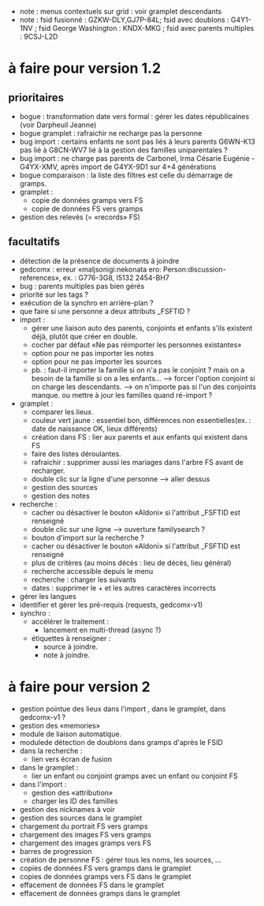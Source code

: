 
* note : menus contextuels sur grid : voir gramplet descendants
* note : fsid fusionné : GZKW-DLY,GJ7P-84L; fsid avec doublons : G4Y1-1NV
        ; fsid George Washington : KNDX-MKG
	; fsid avec parents multiples : 9CSJ-L2D

# à faire pour version 1.2

## prioritaires
* bogue : transformation date vers formal : gérer les dates républicaines (voir Darpheuil Jeanne)
* bogue gramplet : rafraichir ne recharge pas la personne
* bug import : certains enfants ne sont pas liés à leurs parents
	G6WN-K13 pas lié à G8CN-WV7
	lié à la gestion des familles uniparentales ?
* bug import : ne charge pas parents de Carbonel, Irma Césarie Eugénie - G4YX-XMV, après import de G4YX-9D1 sur 4+4 générations
* bogue comparaison : la liste des filtres est celle du démarrage de gramps.
* gramplet :
  * copie de données gramps vers FS 
  * copie de données FS vers gramps 
* gestion des relevés (= «records» FS)
## facultatifs
* détection de la présence de documents à joindre
* gedcomx : erreur «maljsonigi:nekonata ero: Person:discussion-references», ex. : G776-3G8, I5132 2454-BH7
* bug : parents multiples pas bien gérés
* priorité sur les tags ?
* exécution de la synchro en arrière-plan ?
* que faire si une personne a deux attributs \_FSFTID ?
* import :
  * gérer une liaison auto des parents, conjoints et enfants s'ils existent déjà, plutôt que créer en double.
  * cocher par défaut «Ne pas réimporter les personnes existantes»
  * option pour ne pas importer les notes
  * option pour ne pas importer les sources
  * pb. : faut-il importer la famille si on n'a pas le conjoint ?
          mais on a besoin de la famille si on a les enfants…
            --> forcer l'option conjoint si on charge les descendants.
          --> on n'importe pas si l'un des conjoints manque.
          ou mettre à jour les familles quand ré-import ?
* gramplet :
  * comparer les lieux.
  * couleur vert jaune : essentiel bon, différences non essentielles(ex. : date de naissance OK, lieux différents)
  * création dans FS : lier aux parents et aux enfants qui existent dans FS
  * faire des listes déroulantes.
  * rafraichir : supprimer aussi les mariages dans l'arbre FS avant de recharger.
  * double clic sur la ligne d'une personne --> aller dessus
  * gestion des sources
  * gestion des notes
* recherche :
  * cacher ou désactiver le bouton «Aldoni» si l'attribut \_FSFTID est renseigné
  * double clic sur une ligne --> ouverture familysearch ?
  * bouton d'import sur la recherche ?
  * cacher ou désactiver le bouton «Aldoni» si l'attribut \_FSFTID est renseigné
  * plus de critères (au moins décès : lieu de décès, lieu général)
  * recherche accessible depuis le menu
  * recherche : charger les suivants
  * dates : supprimer le + et les autres caractères incorrects
* gérer les langues
* identifier et gérer les pré-requis (requests, gedcomx-v1)
* synchro :
  * accélérer le traitement :
    * lancement en multi-thread (async ?)
  * étiquettes à renseigner :
    * source à joindre.
    * note à joindre.


# à faire pour version 2

* gestion pointue des lieux dans l'import , dans le gramplet, dans gedcomx-v1 ?
* gestion des «memories»
* module de liaison automatique.
* modulede détection de doublons dans gramps d'après le FSID
* dans la recherche :
  * lien vers écran de fusion
* dans le gramplet :
  * lier un enfant ou conjoint gramps avec un enfant ou conjoint FS
* dans l'import :
  * gestion des «attribution»
  * charger les ID des familles
* gestion des nicknames à voir
* gestion des sources dans le gramplet
* chargement du portrait FS vers gramps
* chargement des images FS vers gramps
* chargement des images gramps vers FS
* barres de progression
* création de personne FS : gérer tous les noms, les sources, …
* copies de données FS vers gramps dans le gramplet
* copies de données gramps vers FS dans le gramplet
* effacement de données FS dans le gramplet
* effacement de données gramps dans le gramplet


